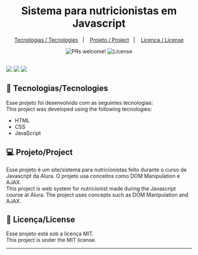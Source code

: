 <h1 align="center">
 Sistema para nutricionistas em Javascript
</h1>

<p align="center">
  <a href="#-tecnologias">Tecnologias / Tecnologies</a>&nbsp;&nbsp;&nbsp;|&nbsp;&nbsp;&nbsp;
  <a href="#-projeto">Projeto / Project</a>&nbsp;&nbsp;&nbsp;|&nbsp;&nbsp;&nbsp;
  <a href="#memo-licença">Licença / License</a>
</p>

<p align="center">
 <img src="https://img.shields.io/static/v1?label=PRs&message=welcome&color=49AA26&labelColor=000000" alt="PRs welcome!" />

  <img alt="License" src="https://img.shields.io/static/v1?label=license&message=MIT&color=49AA26&labelColor=000000">
</p>

<br>

<img src="https://i.imgur.com/q1ebiDM.png"/>
<img src="https://i.imgur.com/870Kww0.png"/>
<img src="https://i.imgur.com/Qec6gVX.png"/>

## 🚀 Tecnologias/Tecnologies

Esse projeto foi desenvolvido com as seguintes tecnologias: </br>
This project was developed using the following tecnologies:

- HTML
- CSS
- JavaScript

## 💻 Projeto/Project

Esse projeto é um site/sistema para nutricionistas feito durante o curso de Javascript da Alura. O projeto usa conceitos como DOM Manipulation e AJAX. </br>
This project is web system for nutricionist made during the Javascript course at Alura. The project uses concepts such as DOM Manipulation and AJAX.

## :memo: Licença/License

Esse projeto está sob a licença MIT. </br>
This project is under the MIT license.

---
